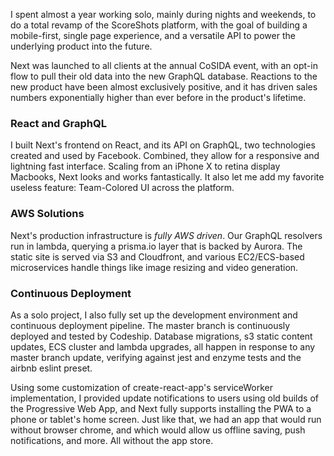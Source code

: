 I spent almost a year working solo, mainly during nights and weekends, to do a total revamp of the ScoreShots platform, with the goal of building a mobile-first, single page experience, and a versatile API to power the underlying product into the future.

Next was launched to all clients at the annual CoSIDA event, with an opt-in flow to pull their old data into the new GraphQL database. Reactions to the new product have been almost exclusively positive, and it has driven sales numbers exponentially higher than ever before in the product's lifetime.

### React and GraphQL

I built Next's frontend on React, and its API on GraphQL, two technologies created and used by Facebook. Combined, they allow for a responsive and lightning fast interface. Scaling from an iPhone X to retina display Macbooks, Next looks and works fantastically. It also let me add my favorite useless feature: Team-Colored UI across the platform.

### AWS Solutions

Next's production infrastructure is *fully AWS driven*. Our GraphQL resolvers run in lambda, querying a prisma.io layer that is backed by Aurora. The static site is served via S3 and Cloudfront, and various EC2/ECS-based microservices handle things like image resizing and video generation.

### Continuous Deployment

As a solo project, I also fully set up the development environment and continuous deployment pipeline. The master branch is continuously deployed and tested by Codeship. Database migrations, s3 static content updates, ECS cluster and lambda upgrades, all happen in response to any master branch update, verifying against jest and enzyme tests and the airbnb eslint preset.

Using some customization of create-react-app's serviceWorker implementation, I provided update notifications to users using old builds of the Progressive Web App, and Next fully supports installing the PWA to a phone or tablet's home screen. Just like that, we had an app that would run without browser chrome, and which would allow us offline saving, push notifications, and more. All without the app store.

